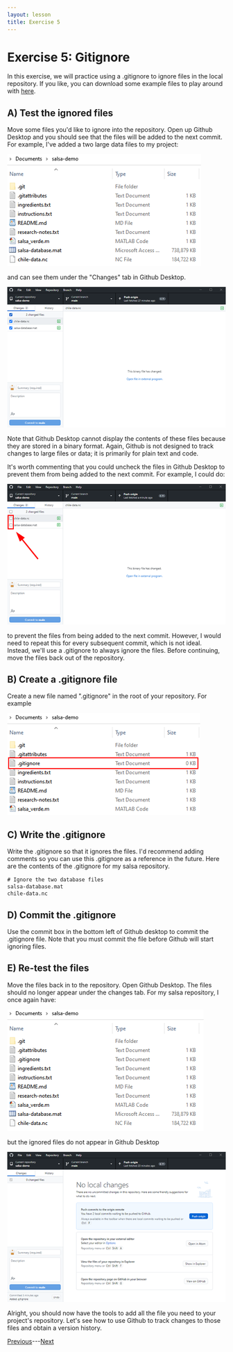 ```yaml
---
layout: lesson
title: Exercise 5
---
```


# Exercise 5: Gitignore

In this exercise, we will practice using a .gitignore to ignore files in the local repository. If you like, you can download some example files to play around with <a href="..\demo-files\gitignore-demo-files.zip" download>here</a>.

## A) Test the ignored files

Move some files you'd like to ignore into the repository. Open up Github Desktop and you should see that the files will be added to the next commit. For example, I've added a two large data files to my project:

![A file browser shows the addition of two data files: 1. salsa-database.mat, and 2. chile-data.nc.](..\assets\images\E5\repo-contents-ignore.png)

and can see them under the "Changes" tab in Github Desktop.

![Github desktop lists the two new files under the changes tab.](..\assets\images\E5\ignore-1.png)

Note that Github Desktop cannot display the contents of these files because they are stored in a binary format. Again, Github is not designed to track changes to large files or data; it is primarily for plain text and code.

It's worth commenting that you could uncheck the files in Github Desktop to prevent them from being added to the next commit. For example, I could do:

![The check boxes beside salsa-database.mat and chile-data.nc in the Changes tab have been unchecked.](..\assets\images\E5\uncheck-ignore.png)

to prevent the files from being added to the next commit. However, I would need to repeat this for every subsequent commit, which is not ideal. Instead, we'll use a .gitignore to always ignore the files. Before continuing, move the files back out of the repository.

## B) Create a .gitignore file

Create a new file named ".gitignore" in the root of your repository. For example

![A file browser for the salsa repository now has a file named .gitignore.](..\assets\images\E5\new-ignore.png)

## C) Write the .gitignore

Write the .gitignore so that it ignores the files. I'd recommend adding comments so you can use this .gitignore as a reference in the future. Here are the contents of the .gitignore for my salsa repository.

```
# Ignore the two database files
salsa-database.mat
chile-data.nc
```

## D) Commit the .gitignore

Use the commit box in the bottom left of Github desktop to commit the .gitignore file. Note that you must commit the file before Github will start ignoring files.

## E) Re-test the files

Move the files back in to the repository. Open Github Desktop. The files should no longer appear under the changes tab. For my salsa repository, I once again have:

![A file browser for the salsa repository now has a file named .gitignore as well as the two data files.](..\assets\images\E5\repo-contents-ignore2.png)

but the ignored files do not appear in Github Desktop

![Github Desktop does not acknowledge the addition of the data files to the salsa repository.](..\assets\images\E5\ignored.png)

Alright, you should now have the tools to add all the file you need to your project's repository. Let's see how to use Github to track changes to those files and obtain a version history.

[Previous](05-gitignore)---[Next](exercise-6)
